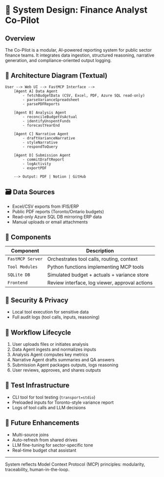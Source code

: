 # 🧱 System Design: Finance Analyst Co-Pilot

## Overview
The Co-Pilot is a modular, AI-powered reporting system for public sector finance teams. It integrates data ingestion, structured reasoning, narrative generation, and compliance-oriented output logging.

## 🧠 Architecture Diagram (Textual)

```
User --> Web UI --> FastMCP Interface -->
    [Agent A] Data Agent
        - fetchBudgetData (CSV, Excel, PDF, Azure SQL read-only)
        - parseVarianceSpreadsheet
        - parsePDFReports

    [Agent B] Analysis Agent
        - reconcileBudgetVsActual
        - identifyUnspentFunds
        - forecastYearEnd

    [Agent C] Narrative Agent
        - draftVarianceNarrative
        - styleNarrative
        - respondToQuery

    [Agent D] Submission Agent
        - commitDraftReport
        - logActivity
        - exportPDF

    --> Output: PDF | Notion | GitHub
```

## 🗃️ Data Sources
- Excel/CSV exports from IFIS/ERP
- Public PDF reports (Toronto/Ontario budgets)
- Read-only Azure SQL DB mirroring ERP data
- Manual uploads or email attachments

## 🧩 Components
| Component         | Description                                     |
|------------------|-------------------------------------------------|
| `FastMCP Server` | Orchestrates tool calls, routing, context       |
| `Tool Modules`   | Python functions implementing MCP tools         |
| `SQLite DB`      | Simulated budget + actuals + variance store     |
| `Frontend`       | Review interface, log viewer, approval actions  |

## 🔐 Security & Privacy
- Local tool execution for sensitive data
- Full audit logs (tool calls, inputs, reasoning)

## 🔁 Workflow Lifecycle
1. User uploads files or initiates analysis
2. Data Agent ingests and normalizes inputs
3. Analysis Agent computes key metrics
4. Narrative Agent drafts summaries and QA answers
5. Submission Agent packages outputs, logs reasoning
6. User reviews, approves, and shares outputs

## 🧪 Test Infrastructure
- CLI tool for tool testing (`transport=stdio`)
- Preloaded inputs for Toronto-style variance report
- Logs of tool calls and LLM decisions

## 🧱 Future Enhancements
- Multi-source joins
- Auto-refresh from shared drives
- LLM fine-tuning for sector-specific tone
- Real-time budget chat assistant

---
System reflects Model Context Protocol (MCP) principles: modularity, traceability, human-in-the-loop.